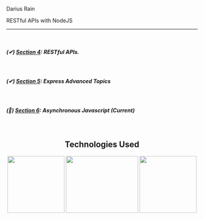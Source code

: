 <p>Darius Rain </p>
<p>RESTful APIs with NodeJS</p>
<hr>

<br>
<div>
  

  <h5>(✔) <a href="https://github.com/DariusRain/nodejs-course/tree/master/section-4-restful-api">Section 4</a>: RESTful APIs. </h5>
  <br>
  <h5>(✔) <a href="https://github.com/DariusRain/nodejs-course/tree/master/section-5-express-advanced-topics">Section 5</a>: Express Advanced Topics</h5>
  <br>
  <h5>(📝) <a href="https://github.com/DariusRain/nodejs-restful-apis/tree/master/section-6-asynchronous-javascript">Section 6</a>: Asynchronous Javascript (Current) </h5>
  
<br>
<div align="center">
<h2>Technologies Used</h2>

<a href="https://nodejs.org/en/"><img width="150px" height="150px" src="https://cdn.freebiesupply.com/logos/large/2x/nodejs-1-logo-png-transparent.png"></a>
<a href="https://www.npmjs.com/package/express"><img width="190px" height="150px" src="https://i.cloudup.com/zfY6lL7eFa-3000x3000.png"></a>
<a href="https://www.mongodb.com/"><img width="150px" height="150px" src="https://icons-for-free.com/iconfiles/png/512/development+logo+mongodb+programming+icon-1320184807578986595.png"></a>

</div>

